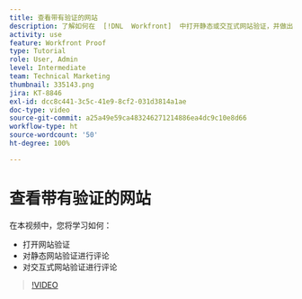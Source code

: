 ```yaml
---
title: 查看带有验证的网站
description: 了解如何在  [!DNL  Workfront]  中打开静态或交互式网站验证，并做出评论。
activity: use
feature: Workfront Proof
type: Tutorial
role: User, Admin
level: Intermediate
team: Technical Marketing
thumbnail: 335143.png
jira: KT-8846
exl-id: dcc8c441-3c5c-41e9-8cf2-031d3814a1ae
doc-type: video
source-git-commit: a25a49e59ca483246271214886ea4dc9c10e8d66
workflow-type: ht
source-wordcount: '50'
ht-degree: 100%

---
```


# 查看带有验证的网站

在本视频中，您将学习如何：

* 打开网站验证
* 对静态网站验证进行评论
* 对交互式网站验证进行评论

>[!VIDEO](https://video.tv.adobe.com/v/335143/?quality=12&learn=on)

<!--
## Learn more
* Review an interactive proof
* Review a static proof
-->
